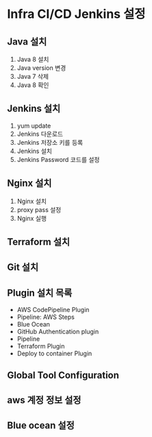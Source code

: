 # Infra CI/CD Jenkins 설정

## Java 설치 

1. Java 8 설치 
2. Java version 변경 
3. Java 7 삭제 
4. Java 8 확인

## Jenkins 설치 

1. yum update 
2. Jenkins 다운로드 
3. Jenkins 저장소 키를 등록 
4. Jenkins 설치 
5. Jenkins Password 코드를 설정

## Nginx 설치 

1. Nginx 설치 
2. proxy pass 설정 
3. Nginx 실행

## Terraform 설치 

## Git 설치 

## Plugin 설치 목록 

- AWS CodePipeline Plugin 
- Pipeline: AWS Steps 
- Blue Ocean 
- GitHub Authentication plugin 
- Pipeline 
- Terraform Plugin 
- Deploy to container Plugin

## Global Tool Configuration

## aws 계정 정보 설정

## Blue ocean 설정